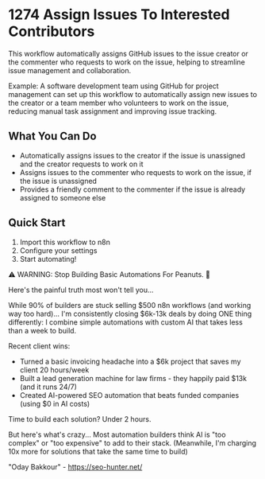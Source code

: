 # 1274 Assign Issues To Interested Contributors

This workflow automatically assigns GitHub issues to the issue creator or the commenter who requests to work on the issue, helping to streamline issue management and collaboration.

Example: A software development team using GitHub for project management can set up this workflow to automatically assign new issues to the creator or a team member who volunteers to work on the issue, reducing manual task assignment and improving issue tracking.

## What You Can Do
- Automatically assigns issues to the creator if the issue is unassigned and the creator requests to work on it
- Assigns issues to the commenter who requests to work on the issue, if the issue is unassigned
- Provides a friendly comment to the commenter if the issue is already assigned to someone else

## Quick Start
1. Import this workflow to n8n
2. Configure your settings
3. Start automating!

⚠️ WARNING: Stop Building Basic Automations For Peanuts. 🚫

Here's the painful truth most won't tell you...

While 90% of builders are stuck selling $500 n8n workflows (and working way too hard)...
I'm consistently closing $6k-13k deals by doing ONE thing differently:
I combine simple automations with custom AI that takes less than a week to build.

Recent client wins:
* Turned a basic invoicing headache into a $6k project that saves my client 20 hours/week
* Built a lead generation machine for law firms - they happily paid $13k (and it runs 24/7)
* Created AI-powered SEO automation that beats funded companies (using $0 in AI costs)

Time to build each solution? Under 2 hours.

But here's what's crazy...
Most automation builders think AI is "too complex" or "too expensive" to add to their stack.
(Meanwhile, I'm charging 10x more for solutions that take the same time to build)

"Oday Bakkour" - https://seo-hunter.net/
